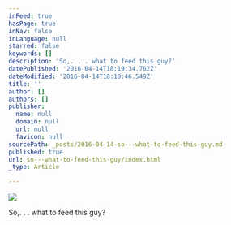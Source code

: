 ```yaml
---
inFeed: true
hasPage: true
inNav: false
inLanguage: null
starred: false
keywords: []
description: 'So,. . . what to feed this guy?'
datePublished: '2016-04-14T18:19:34.762Z'
dateModified: '2016-04-14T18:18:46.549Z'
title: ''
author: []
authors: []
publisher:
  name: null
  domain: null
  url: null
  favicon: null
sourcePath: _posts/2016-04-14-so---what-to-feed-this-guy.md
published: true
url: so---what-to-feed-this-guy/index.html
_type: Article

---
```

![](https://the-grid-user-content.s3-us-west-2.amazonaws.com/151ff9ef-40aa-4634-a2d8-a5f8be2480f1.png)

So,. . . what to feed this guy?